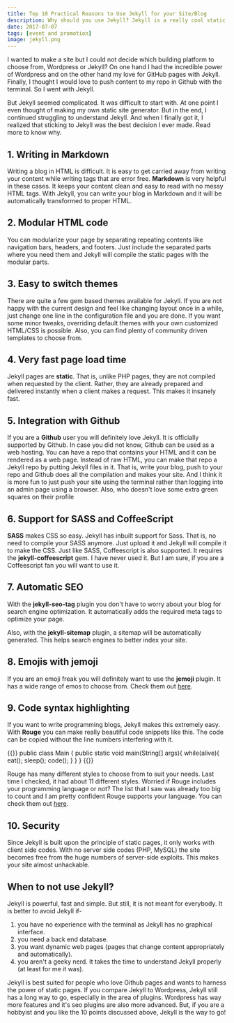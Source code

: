 ```yaml
---
title: Top 10 Practical Reasons to Use Jekyll for your Site/Blog
description: Why should you use Jekyll? Jekyll is a really cool static site generator. Read more to find out.
date: 2017-07-07
tags: [event and promotion]
image: jekyll.png
---
```


I wanted to make a site but I could not decide which building platform to choose from, Wordpress or Jekyll? On one hand I had the incredible power of Wordpress and on the other hand my love for GitHub pages with Jekyll. Finally, I thought I would love to push content to my repo in Github with the terminal. So I went with Jekyll.

But Jekyll seemed complicated. It was difficult to start with. At one point I even thought of making my own static site generator. But in the end, I continued struggling to understand Jekyll. And when I finally got it, I realized that sticking to Jekyll was the best decision I ever made. Read more to know why.

## 1. Writing in Markdown

Writing a blog in HTML is difficult. It is easy to get carried away from writing your content while writing tags that are error free. **Markdown** is very helpful in these cases. It keeps your content clean and easy to read with no messy HTML tags. With Jekyll, you can write your blog in Markdown and it will be automatically transformed to proper HTML.

## 2. Modular HTML code

You can modularize your page by separating repeating contents like navigation bars, headers, and footers. Just include the separated parts where you need them and Jekyll will compile the static pages with the modular parts.

## 3. Easy to switch themes

There are quite a few gem based themes available for Jekyll. If you are not happy with the current design and feel like changing layout once in a while, just change one line in the configuration file and you are done. If you want some minor tweaks, overriding default themes with your own customized HTML/CSS is possible. Also, you can find plenty of community driven templates to choose from.

## 4. Very fast page load time

Jekyll pages are **static**. That is, unlike PHP pages, they are not compiled when requested by the client. Rather, they are already prepared and delivered instantly when a client makes a request. This makes it insanely fast.

## 5. Integration with Github

If you are a **Github** user you will definitely love Jekyll. It is officially supported by Github. In case you did not know, Github can be used as a web hosting. You can have a repo that contains your HTML and it can be rendered as a web page. Instead of raw HTML, you can make that repo a Jekyll repo by putting Jekyll files in it. That is, write your blog, push to your repo and Github does all the compilation and makes your site. And I think it is more fun to just push your site using the terminal rather than logging into an admin page using a browser. Also, who doesn't love some extra green squares on their profile 

## 6. Support for SASS and CoffeeScript

**SASS** makes CSS so easy. Jekyll has inbuilt support for Sass. That is, no need to compile your SASS anymore. Just upload it and Jekyll will compile it to make the CSS. Just like SASS, Coffeescript is also supported. It requires the **jekyll-coffeescript** gem. I have never used it. But I am sure, if you are a Coffeescript fan you will want to use it.

## 7. Automatic SEO

With the **jekyll-seo-tag** plugin you don't have to worry about your blog for search engine optimization. It automatically adds the required meta tags to optimize your page.

Also, with the **jekyll-sitemap** plugin, a sitemap will be automatically generated. This helps search engines to better index your site.

## 8. Emojis with jemoji

If you are an emoji freak you will definitely want to use the **jemoji** plugin. It has a wide range of emos to choose from. Check them out [here](https://www.webpagefx.com/tools/emoji-cheat-sheet/). 

## 9. Code syntax highlighting

If you want to write programming blogs, Jekyll makes this extremely easy. With **Rouge** you can make really beautiful code snippets like this. The code can be copied without the line numbers interfering with it.

{{<highlight java>}}
public class Main {
    public static void main(String[] args){
        while(alive){
            eat();
            sleep();
            code();
        }
    }
}
{{</highlight>}}

Rouge has many different styles to choose from to suit your needs. Last time I checked, it had about 11 different styles. Worried if Rouge includes your programming language or not? The list that I saw was already too big to count and I am pretty confident Rouge supports your language. You can check them out [here](https://github.com/jneen/rouge/wiki/List-of-supported-languages-and-lexers).

## 10. Security
Since Jekyll is built upon the principle of static pages, it only works with client side codes. With no server side codes (PHP, MySQL) the site becomes free from the huge numbers of server-side exploits. This makes your site almost unhackable.

## When to not use Jekyll?

Jekyll is powerful, fast and simple. But still, it is not meant for everybody. It is better to avoid Jekyll if-
1. you have no experience with the terminal as Jekyll has no graphical interface.
2. you need a back end database.
3. you want dynamic web pages (pages that change content appropriately and automatically).
4. you aren't a geeky nerd. It takes the time to understand Jekyll properly (at least for me it was).

Jekyll is best suited for people who love Github pages and wants to harness the power of static pages. If you compare Jekyll to Wordpress, Jekyll still has a long way to go, especially in the area of plugins. Wordpress has way more features and it's seo plugins are also more advanced. But, if you are a hobbyist and you like the 10 points discussed above, Jekyll is the way to go! 

